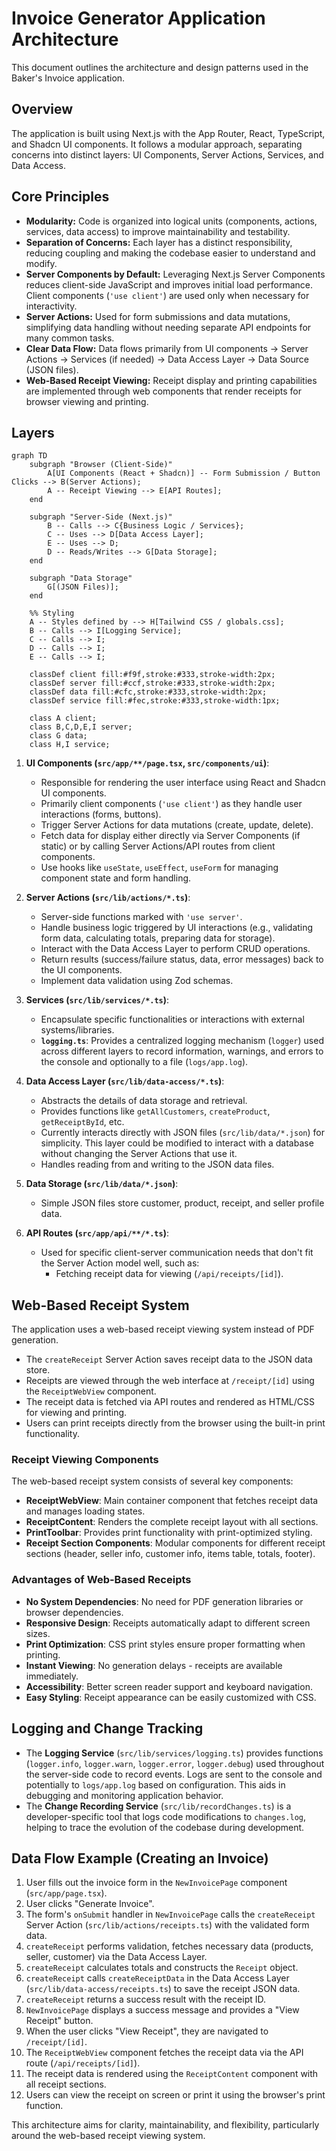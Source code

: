 # Invoice Generator Application Architecture

This document outlines the architecture and design patterns used in the Baker's Invoice application.

## Overview

The application is built using Next.js with the App Router, React, TypeScript, and Shadcn UI components. It follows a modular approach, separating concerns into distinct layers: UI Components, Server Actions, Services, and Data Access.

## Core Principles

*   **Modularity:** Code is organized into logical units (components, actions, services, data access) to improve maintainability and testability.
*   **Separation of Concerns:** Each layer has a distinct responsibility, reducing coupling and making the codebase easier to understand and modify.
*   **Server Components by Default:** Leveraging Next.js Server Components reduces client-side JavaScript and improves initial load performance. Client components (`'use client'`) are used only when necessary for interactivity.
*   **Server Actions:** Used for form submissions and data mutations, simplifying data handling without needing separate API endpoints for many common tasks.
*   **Clear Data Flow:** Data flows primarily from UI components -> Server Actions -> Services (if needed) -> Data Access Layer -> Data Source (JSON files).
*   **Web-Based Receipt Viewing:** Receipt display and printing capabilities are implemented through web components that render receipts for browser viewing and printing.

## Layers

```mermaid
graph TD
    subgraph "Browser (Client-Side)"
        A[UI Components (React + Shadcn)] -- Form Submission / Button Clicks --> B(Server Actions);
        A -- Receipt Viewing --> E[API Routes];
    end

    subgraph "Server-Side (Next.js)"
        B -- Calls --> C{Business Logic / Services};
        C -- Uses --> D[Data Access Layer];
        E -- Uses --> D;
        D -- Reads/Writes --> G[Data Storage];
    end

    subgraph "Data Storage"
        G[(JSON Files)];
    end

    %% Styling
    A -- Styles defined by --> H[Tailwind CSS / globals.css];
    B -- Calls --> I[Logging Service];
    C -- Calls --> I;
    D -- Calls --> I;
    E -- Calls --> I;

    classDef client fill:#f9f,stroke:#333,stroke-width:2px;
    classDef server fill:#ccf,stroke:#333,stroke-width:2px;
    classDef data fill:#cfc,stroke:#333,stroke-width:2px;
    classDef service fill:#fec,stroke:#333,stroke-width:1px;

    class A client;
    class B,C,D,E,I server;
    class G data;
    class H,I service;
```

1.  **UI Components (`src/app/**/page.tsx`, `src/components/ui`)**:
    *   Responsible for rendering the user interface using React and Shadcn UI components.
    *   Primarily client components (`'use client'`) as they handle user interactions (forms, buttons).
    *   Trigger Server Actions for data mutations (create, update, delete).
    *   Fetch data for display either directly via Server Components (if static) or by calling Server Actions/API routes from client components.
    *   Use hooks like `useState`, `useEffect`, `useForm` for managing component state and form handling.

2.  **Server Actions (`src/lib/actions/*.ts`)**:
    *   Server-side functions marked with `'use server'`.
    *   Handle business logic triggered by UI interactions (e.g., validating form data, calculating totals, preparing data for storage).
    *   Interact with the Data Access Layer to perform CRUD operations.
    *   Return results (success/failure status, data, error messages) back to the UI components.
    *   Implement data validation using Zod schemas.

3.  **Services (`src/lib/services/*.ts`)**:
    *   Encapsulate specific functionalities or interactions with external systems/libraries.
    *   **`logging.ts`**: Provides a centralized logging mechanism (`logger`) used across different layers to record information, warnings, and errors to the console and optionally to a file (`logs/app.log`).

4.  **Data Access Layer (`src/lib/data-access/*.ts`)**:
    *   Abstracts the details of data storage and retrieval.
    *   Provides functions like `getAllCustomers`, `createProduct`, `getReceiptById`, etc.
    *   Currently interacts directly with JSON files (`src/lib/data/*.json`) for simplicity. This layer could be modified to interact with a database without changing the Server Actions that use it.
    *   Handles reading from and writing to the JSON data files.

5.  **Data Storage (`src/lib/data/*.json`)**:
    *   Simple JSON files store customer, product, receipt, and seller profile data.

6.  **API Routes (`src/app/api/**/*.ts`)**:
    *   Used for specific client-server communication needs that don't fit the Server Action model well, such as:
        *   Fetching receipt data for viewing (`/api/receipts/[id]`).

## Web-Based Receipt System

The application uses a web-based receipt viewing system instead of PDF generation.

*   The `createReceipt` Server Action saves receipt data to the JSON data store.
*   Receipts are viewed through the web interface at `/receipt/[id]` using the `ReceiptWebView` component.
*   The receipt data is fetched via API routes and rendered as HTML/CSS for viewing and printing.
*   Users can print receipts directly from the browser using the built-in print functionality.

### Receipt Viewing Components
The web-based receipt system consists of several key components:
*   **ReceiptWebView**: Main container component that fetches receipt data and manages loading states.
*   **ReceiptContent**: Renders the complete receipt layout with all sections.
*   **PrintToolbar**: Provides print functionality with print-optimized styling.
*   **Receipt Section Components**: Modular components for different receipt sections (header, seller info, customer info, items table, totals, footer).

### Advantages of Web-Based Receipts
*   **No System Dependencies**: No need for PDF generation libraries or browser dependencies.
*   **Responsive Design**: Receipts automatically adapt to different screen sizes.
*   **Print Optimization**: CSS print styles ensure proper formatting when printing.
*   **Instant Viewing**: No generation delays - receipts are available immediately.
*   **Accessibility**: Better screen reader support and keyboard navigation.
*   **Easy Styling**: Receipt appearance can be easily customized with CSS.

## Logging and Change Tracking

*   The **Logging Service** (`src/lib/services/logging.ts`) provides functions (`logger.info`, `logger.warn`, `logger.error`, `logger.debug`) used throughout the server-side code to record events. Logs are sent to the console and potentially to `logs/app.log` based on configuration. This aids in debugging and monitoring application behavior.
*   The **Change Recording Service** (`src/lib/recordChanges.ts`) is a developer-specific tool that logs code modifications to `changes.log`, helping to trace the evolution of the codebase during development.

## Data Flow Example (Creating an Invoice)

1.  User fills out the invoice form in the `NewInvoicePage` component (`src/app/page.tsx`).
2.  User clicks "Generate Invoice".
3.  The form's `onSubmit` handler in `NewInvoicePage` calls the `createReceipt` Server Action (`src/lib/actions/receipts.ts`) with the validated form data.
4.  `createReceipt` performs validation, fetches necessary data (products, seller, customer) via the Data Access Layer.
5.  `createReceipt` calculates totals and constructs the `Receipt` object.
6.  `createReceipt` calls `createReceiptData` in the Data Access Layer (`src/lib/data-access/receipts.ts`) to save the receipt JSON data.
7.  `createReceipt` returns a success result with the receipt ID.
8.  `NewInvoicePage` displays a success message and provides a "View Receipt" button.
9.  When the user clicks "View Receipt", they are navigated to `/receipt/[id]`.
10. The `ReceiptWebView` component fetches the receipt data via the API route (`/api/receipts/[id]`).
11. The receipt data is rendered using the `ReceiptContent` component with all receipt sections.
12. Users can view the receipt on screen or print it using the browser's print function.

This architecture aims for clarity, maintainability, and flexibility, particularly around the web-based receipt viewing system.
